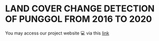 # LAND COVER CHANGE DETECTION OF PUNGGOL FROM 2016 TO 2020
You may access our project website :computer: via this [link](https://smt201-group9.netlify.app/)

